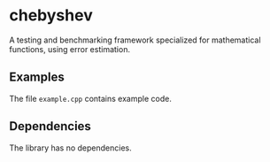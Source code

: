 # chebyshev
A testing and benchmarking framework specialized for mathematical functions, using error estimation.

## Examples
The file `example.cpp` contains example code.

## Dependencies
The library has no dependencies.
